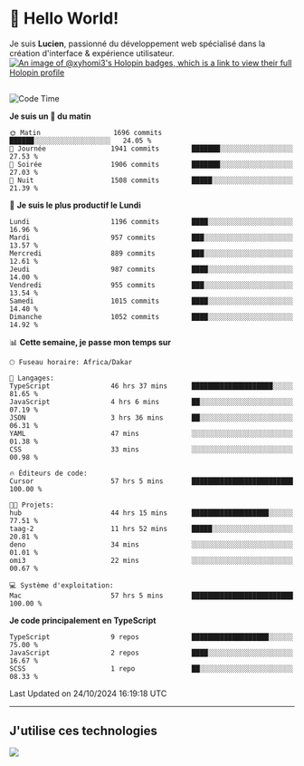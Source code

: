 # 👋 Hello World!

Je suis **Lucien**, passionné du développement web spécialisé dans la création d'interface & expérience utilisateur.
[![An image of @xyhomi3's Holopin badges, which is a link to view their full Holopin profile](https://holopin.me/xyhomi3)](https://holopin.io/@xyhomi3)

##

<!--START_SECTION:waka-->
![Code Time](http://img.shields.io/badge/Code%20Time-2%2C389%20hrs%2042%20mins-blue)

**Je suis un 🐤 du matin** 

```text
🌞 Matin                  1696 commits        ██████░░░░░░░░░░░░░░░░░░░   24.05 % 
🌆 Journée                1941 commits        ███████░░░░░░░░░░░░░░░░░░   27.53 % 
🌃 Soirée                 1906 commits        ███████░░░░░░░░░░░░░░░░░░   27.03 % 
🌙 Nuit                   1508 commits        █████░░░░░░░░░░░░░░░░░░░░   21.39 % 
```
📅 **Je suis le plus productif le Lundi** 

```text
Lundi                    1196 commits        ████░░░░░░░░░░░░░░░░░░░░░   16.96 % 
Mardi                    957 commits         ███░░░░░░░░░░░░░░░░░░░░░░   13.57 % 
Mercredi                 889 commits         ███░░░░░░░░░░░░░░░░░░░░░░   12.61 % 
Jeudi                    987 commits         ████░░░░░░░░░░░░░░░░░░░░░   14.00 % 
Vendredi                 955 commits         ███░░░░░░░░░░░░░░░░░░░░░░   13.54 % 
Samedi                   1015 commits        ████░░░░░░░░░░░░░░░░░░░░░   14.40 % 
Dimanche                 1052 commits        ████░░░░░░░░░░░░░░░░░░░░░   14.92 % 
```


📊 **Cette semaine, je passe mon temps sur** 

```text
🕑︎ Fuseau horaire: Africa/Dakar

💬 Langages: 
TypeScript               46 hrs 37 mins      ████████████████████░░░░░   81.65 % 
JavaScript               4 hrs 6 mins        ██░░░░░░░░░░░░░░░░░░░░░░░   07.19 % 
JSON                     3 hrs 36 mins       ██░░░░░░░░░░░░░░░░░░░░░░░   06.31 % 
YAML                     47 mins             ░░░░░░░░░░░░░░░░░░░░░░░░░   01.38 % 
CSS                      33 mins             ░░░░░░░░░░░░░░░░░░░░░░░░░   00.98 % 

🔥 Éditeurs de code: 
Cursor                   57 hrs 5 mins       █████████████████████████   100.00 % 

🐱‍💻 Projets: 
hub                      44 hrs 15 mins      ███████████████████░░░░░░   77.51 % 
taag-2                   11 hrs 52 mins      █████░░░░░░░░░░░░░░░░░░░░   20.81 % 
deno                     34 mins             ░░░░░░░░░░░░░░░░░░░░░░░░░   01.01 % 
omi3                     22 mins             ░░░░░░░░░░░░░░░░░░░░░░░░░   00.67 % 

💻 Système d'exploitation: 
Mac                      57 hrs 5 mins       █████████████████████████   100.00 % 
```

**Je code principalement en TypeScript** 

```text
TypeScript               9 repos             ███████████████████░░░░░░   75.00 % 
JavaScript               2 repos             ████░░░░░░░░░░░░░░░░░░░░░   16.67 % 
SCSS                     1 repo              ██░░░░░░░░░░░░░░░░░░░░░░░   08.33 % 
```




 Last Updated on 24/10/2024 16:19:18 UTC
<!--END_SECTION:waka-->
---

## J'utilise ces technologies

<p align="left">
  <a href="https://skillicons.dev">
    <img src="https://skillicons.dev/icons?i=ts,js,md,scss,tailwind,react,docker,express,astro,vite,nextjs,vercel,figma,ableton" />
  </a>
</p>

